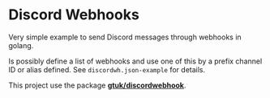 # Discord Webhooks

Very simple example to send Discord messages through webhooks in golang.

Is possibly define a list of webhooks and use one of this by a prefix channel ID or alias defined. See `discordwh.json-example` for details.

This project use the package [**gtuk/discordwebhook**](https://github.com/gtuk/discordwebhook).
